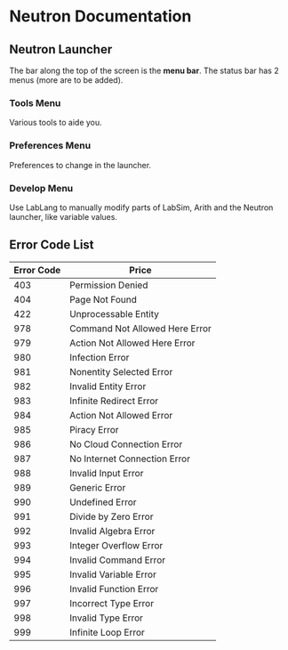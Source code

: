 # Neutron Documentation
## Neutron Launcher
The bar along the top of the screen is the **menu bar**. The status bar has 2 menus (more are to be added).
### Tools Menu
Various tools to aide you.
### Preferences Menu
Preferences to change in the launcher.
### Develop Menu
Use LabLang to manually modify parts of LabSim, Arith and the Neutron launcher, like variable values.
## Error Code List
|Error Code|Price|
|--------------|-----------|
|403|Permission Denied|
|404|Page Not Found|
|422|Unprocessable Entity|
|978|Command Not Allowed Here Error|
|979|Action Not Allowed Here Error|
|980|Infection Error|
|981|Nonentity Selected Error|
|982|Invalid Entity Error|
|983|Infinite Redirect Error|
|984|Action Not Allowed Error
|985|Piracy Error|
|986|No Cloud Connection Error|
|987|No Internet Connection Error|
|988|Invalid Input Error|
|989|Generic Error|
|990|Undefined Error|
|991|Divide by Zero Error|
|992|Invalid Algebra Error|
|993|Integer Overflow Error|
|994|Invalid Command Error|
|995|Invalid Variable Error|
|996|Invalid Function Error|
|997|Incorrect Type Error|
|998|Invalid Type Error|
|999|Infinite Loop Error|
